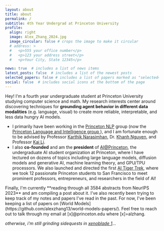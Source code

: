 ```yaml
---
layout: about
title: about
permalink: /
subtitle: 4th Year Undergrad at Princeton University
profile:
  align: right
  image: Alex_Zhang_2024.jpg
  image_circular: false # crops the image to make it circular
  # address: >
  #   <p>555 your office number</p>
  #   <p>123 your address street</p>
  #   <p>Your City, State 12345</p>

news: true  # includes a list of news items
latest_posts: false  # includes a list of the newest posts
selected_papers: false # includes a list of papers marked as "selected={true}"
social: false  # includes social icons at the bottom of the page
---
```


Hey! I'm a fourth year undergraduate student at Princeton University studying computer science and
math. My research interests center around discovering techniques for <b>grounding agent behavior in
different data modalities</b> (e.g. language, visual) to create more reliable, interpretable, and
less data hungry AI models.

<ul> <li>I primarily have been working in the <a href="http://nlp.cs.princeton.edu/">Princeton
NLP</a> group (now the <a href="https://pli.princeton.edu"> Princeton Language and Intelligence
group </a>), and I am fortunate enough to be advised by Professor <a
href="https://www.cs.princeton.edu/~karthikn/">Karthik Narasimhan</a>, Dr. <a
href="https://machineslearner.com">Khanh Nguyen</a>, and Professor <a
href="https://www.cs.princeton.edu/~li/">Kai Li</a>. </li>

<li>I also <b>co-founded</b> and am the <b>president</b> of <a
href="https://ai-house.vercel.app">AI@Princeton</a>, the undergraduate AI student organization at
Princeton, where I have lectured on dozens of topics including large language models, diffusion
models and generative AI, machine learning theory, and GPU/TPU processors. We also launched and
directed the first <a href="https://ai-house.vercel.app/Framework/aitt.html">AI Tiger Trek</a>,
where we took 12 passionate Princeton students to San Francisco to meet prominent professors,
entrepreneurs, and researchers in the field of AI! </li>

</ul>
Finally, I'm currently **reading through all 3584 abstracts from NeurIPS 2023** and am compiling a
post about it.
I've also recently been trying to keep track of my notes and papers I've read in the past. For now,
I've been keeping a list of papers on [World
Models](https://github.com/alexzhang13/world-models-papers/). Feel free to reach out to talk through
my email at [x]@princeton.edu where [x]=alzhang. 

<em>otherwise, i'm still grinding sidequests in [xenoblade
1](https://en.wikipedia.org/wiki/Xenoblade_Chronicles_(video_game))... </em>
